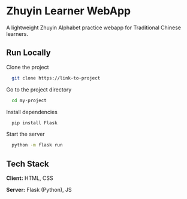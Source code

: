 
# Zhuyin Learner WebApp

A lightweight Zhuyin Alphabet practice webapp for Traditional Chinese learners.


## Run Locally

Clone the project

```bash
  git clone https://link-to-project
```

Go to the project directory

```bash
  cd my-project
```

Install dependencies

```bash
  pip install Flask
```

Start the server

```bash
  python -m flask run
```


## Tech Stack

**Client:** HTML, CSS

**Server:** Flask (Python), JS
